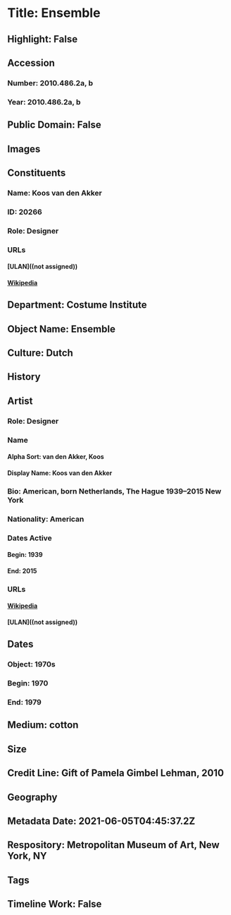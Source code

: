# Title: Ensemble
## Highlight: False
## Accession
### Number: 2010.486.2a, b
### Year: 2010.486.2a, b
## Public Domain: False
## Images
## Constituents
### Name: Koos van den Akker
### ID: 20266
### Role: Designer
### URLs
#### [ULAN]((not assigned))
#### [Wikipedia](https://www.wikidata.org/wiki/Q6430784)
## Department: Costume Institute
## Object Name: Ensemble
## Culture: Dutch
## History
## Artist
### Role: Designer
### Name
#### Alpha Sort: van den Akker, Koos
#### Display Name: Koos van den Akker
### Bio: American, born Netherlands, The Hague 1939–2015 New York
### Nationality: American
### Dates Active
#### Begin: 1939
#### End: 2015
### URLs
#### [Wikipedia](https://www.wikidata.org/wiki/Q6430784)
#### [ULAN]((not assigned))
## Dates
### Object: 1970s
### Begin: 1970
### End: 1979
## Medium: cotton
## Size
## Credit Line: Gift of Pamela Gimbel Lehman, 2010
## Geography
## Metadata Date: 2021-06-05T04:45:37.2Z
## Respository: Metropolitan Museum of Art, New York, NY
## Tags
## Timeline Work: False